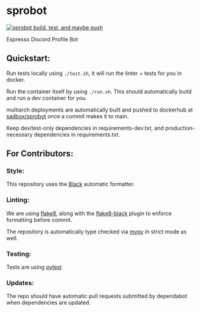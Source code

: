 # sprobot
[![sprobot build, test, and maybe push](https://github.com/Espresso-Aficionados/sprobot/actions/workflows/build-test-push.yaml/badge.svg?branch=main)](https://github.com/Espresso-Aficionados/sprobot/actions/workflows/build-test-push.yaml)

Espresso Discord Profile Bot


## Quickstart:

Run tests locally using `./test.sh`, it will run the linter + tests for you in docker. 

Run the container itself by using `./run.sh`. This should automatically build and run a dev container for you. 

multiarch deployments are automatically built and pushed to dockerhub at [sadbox/sprobot](https://hub.docker.com/repository/docker/sadbox/sprobot) once a commit makes it to main. 

Keep dev/test-only dependencies in requirements-dev.txt, and production-necessary dependencies in requirements.txt. 

## For Contributors:

### Style:
This repository uses the [Black](https://github.com/psf/black) automatic formatter. 

### Linting:
We are using [flake8](https://flake8.pycqa.org/en/latest/), along with the [flake8-black](https://github.com/peterjc/flake8-black) plugin to enforce formatting before commit.

The repository is automatically type checked via [mypy](http://www.mypy-lang.org/) in strict mode as well. 

### Testing:
Tests are using [pytest](https://docs.pytest.org/en/7.1.x/)

### Updates:
The repo should have automatic pull requests submitted by dependabot when dependencies are updated. 

